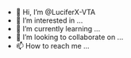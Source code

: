 - 👋 Hi, I’m @LuciferX-VTA
- 👀 I’m interested in ...
- 🌱 I’m currently learning ...
- 💞️ I’m looking to collaborate on ...
- 📫 How to reach me ...

<!---
LuciferX-VTA/LuciferX-VTA is a ✨ special ✨ repository because its `README.md` (this file) appears on your GitHub profile.
You can click the Preview link to take a look at your changes.
--->
